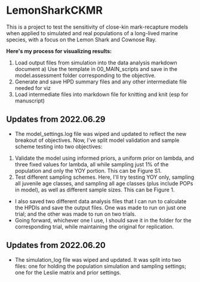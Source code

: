 # LemonSharkCKMR
This is a project to test the sensitivity of close-kin mark-recapture models when applied to simulated and real populations of a long-lived marine species, with a focus on the Lemon Shark and Cownose Ray.

**Here's my process for visualizing results:**
1. Load output files from simulation into the data analysis markdown document
	a) Use the template in 00_MAIN_scripts and save in the model.assessment folder corresponding to the objective.
2. Generate and save HPD summary files and any other intermediate file needed for viz
3. Load intermediate files into markdown file for knitting and knit (esp for manuscript)

## Updates from 2022.06.29
- The model_settings.log file was wiped and updated to reflect the new breakout of objectives. Now, I've split model validation and sample scheme testing into two objectives:
1) Validate the model using informed priors, a uniform prior on lambda, and three fixed values for lambda, all while sampling just 1% of the population and only the YOY portion. This can be Figure S1.
2) Test different sampling schemes. Here, I'll try testing YOY only, sampling all juvenile age classes, and sampling all age classes (plus include POPs in model), as well as different sample sizes. This can be Figure 1.

- I also saved two different data analysis files that I can run to calculate the HPDIs and save the output files. One was made to run on just one trial; and the other was made to run on two trials.
- Going forward, whichever one I use, I should save it in the folder for the corresponding trial, while maintaining the original for replication.

## Updates from 2022.06.20
- The simulation_log file was wiped and updated. It was split into two files: one for holding the population simulation and sampling settings; one for the Leslie matrix and prior settings.

